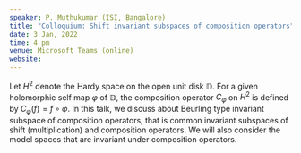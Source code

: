 ```yaml
---
speaker: P. Muthukumar (ISI, Bangalore)
title: "Colloquium: Shift invariant subspaces of composition operators"
date: 3 Jan, 2022
time: 4 pm
venue: Microsoft Teams (online)
website: 
---
```


Let $H^2$ denote the Hardy space on the open unit disk $\mathbb{D}$. For
a given holomorphic self map $\varphi$ of $\mathbb{D}$, the composition
operator $C_\varphi$ on $H^2$ is defined by $C_\varphi(f) = f \circ
\varphi$. In this talk, we discuss about Beurling type invariant subspace
of composition operators, that is common invariant subspaces of shift
(multiplication) and composition operators. We will also consider the
model spaces that are invariant under composition operators.
